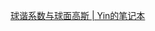[球谐系数与球面高斯 | Yin的笔记本](http://www.yindaheng98.top/%E5%9B%BE%E5%BD%A2%E5%AD%A6/%E7%90%83%E8%B0%90%E7%B3%BB%E6%95%B0.html)
